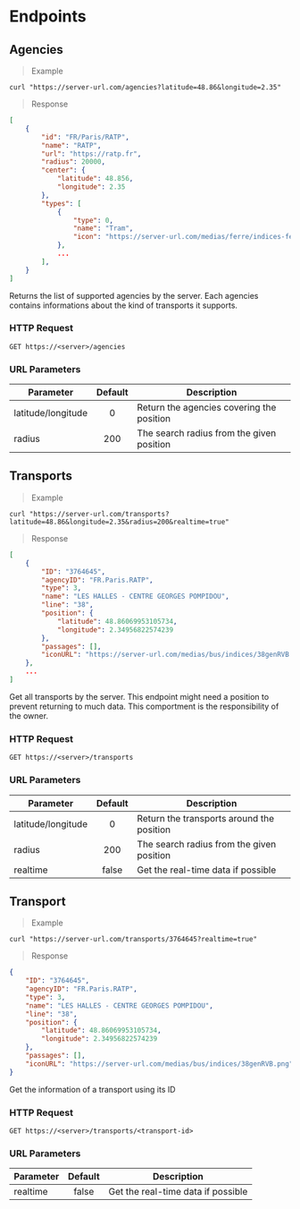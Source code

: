 # Endpoints

## Agencies

> Example

```shell
curl "https://server-url.com/agencies?latitude=48.86&longitude=2.35"
```

> Response

```json
[
	{
		"id": "FR/Paris/RATP",
		"name": "RATP",
		"url": "https://ratp.fr",
		"radius": 20000,
		"center": {
			"latitude": 48.856,
			"longitude": 2.35
		},
		"types": [
			{
				"type": 0,
				"name": "Tram",
				"icon": "https://server-url.com/medias/ferre/indices-ferres-2017.05/L_T"
			},
			...
		],
	}
]
```

Returns the list of supported agencies by the server. Each agencies contains informations about the kind of transports it supports.

### HTTP Request

`GET https://<server>/agencies`

### URL Parameters

Parameter          | Default | Description
------------------ |:-------:| -----------
latitude/longitude | 0       | Return the agencies covering the position
radius             | 200     | The search radius from the given position



## Transports

> Example

```shell
curl "https://server-url.com/transports?latitude=48.86&longitude=2.35&radius=200&realtime=true"
```

> Response

```json
[
	{
		"ID": "3764645",
		"agencyID": "FR.Paris.RATP",
		"type": 3,
		"name": "LES HALLES - CENTRE GEORGES POMPIDOU",
		"line": "38",
		"position": {
			"latitude": 48.86069953105734,
			"longitude": 2.34956822574239
		},
		"passages": [],
		"iconURL": "https://server-url.com/medias/bus/indices/38genRVB.png"
	},
	...
]
```

Get all transports by the server. This endpoint might need a position to prevent returning to much data. This comportment is the responsibility of the owner.

### HTTP Request

`GET https://<server>/transports`

### URL Parameters

Parameter          | Default | Description
------------------ |:-------:| -----------
latitude/longitude | 0       | Return the transports around the position
radius             | 200     | The search radius from the given position
realtime           | false   | Get the real-time data if possible


## Transport

> Example

```shell
curl "https://server-url.com/transports/3764645?realtime=true"
```

> Response

```json
{
	"ID": "3764645",
	"agencyID": "FR.Paris.RATP",
	"type": 3,
	"name": "LES HALLES - CENTRE GEORGES POMPIDOU",
	"line": "38",
	"position": {
		"latitude": 48.86069953105734,
		"longitude": 2.34956822574239
	},
	"passages": [],
	"iconURL": "https://server-url.com/medias/bus/indices/38genRVB.png"
}
```

Get the information of a transport using its ID

### HTTP Request

`GET https://<server>/transports/<transport-id>`

### URL Parameters

Parameter          | Default | Description
------------------ |:-------:| -----------
realtime           | false   | Get the real-time data if possible
